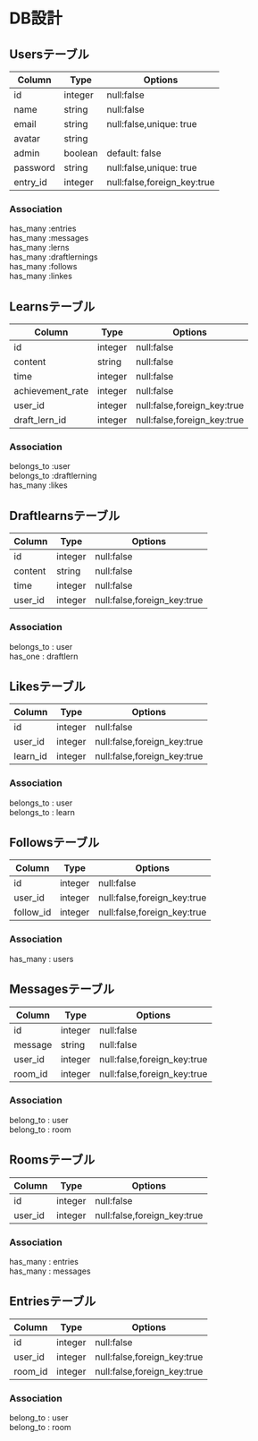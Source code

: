 # DB設計

## Usersテーブル
|Column|Type|Options|
|------|----|-------|
|id|integer|null:false|
|name|string|null:false|
|email|string|null:false,unique: true|
|avatar|string|
|admin|boolean|default: false|
|password|string|null:false,unique: true|
|entry_id|integer|null:false,foreign_key:true|

### Association
has_many :entries <br>
has_many :messages<br>
has_many :lerns<br>
has_many :draftlernings<br>
has_many :follows<br>
has_many :linkes

## Learnsテーブル
|Column|Type|Options|
|------|----|-------|
|id|integer|null:false|
|content|string|null:false|
|time|integer|null:false|
|achievement_rate|integer|null:false|
|user_id|integer|null:false,foreign_key:true|
|draft_lern_id |integer|null:false,foreign_key:true|

### Association
belongs_to :user<br>
belongs_to :draftlerning<br>
has_many   :likes

## Draftlearnsテーブル
|Column|Type|Options|
|------|----|-------|
|id|integer|null:false|
|content|string|null:false|
|time|integer|null:false|
|user_id|integer|null:false,foreign_key:true|

### Association
belongs_to : user <br>
has_one    : draftlern

## Likesテーブル
|Column|Type|Options|
|------|----|-------|
|id|integer|null:false|
|user_id|integer|null:false,foreign_key:true|
|learn_id|integer|null:false,foreign_key:true|

### Association
belongs_to : user <br>
belongs_to : learn

## Followsテーブル
|Column|Type|Options|
|------|----|-------|
|id|integer|null:false|
|user_id|integer|null:false,foreign_key:true|
|follow_id|integer|null:false,foreign_key:true|
### Association
has_many : users

## Messagesテーブル
|Column|Type|Options|
|------|----|-------|
|id|integer|null:false|
|message|string|null:false|
|user_id|integer|null:false,foreign_key:true|
|room_id|integer|null:false,foreign_key:true|
### Association
belong_to : user <br>
belong_to : room

## Roomsテーブル
|Column|Type|Options|
|------|----|-------|
|id|integer|null:false|
|user_id|integer|null:false,foreign_key:true|

### Association
has_many : entries <br>
has_many : messages

## Entriesテーブル
|Column|Type|Options|
|------|----|-------|
|id|integer|null:false|
|user_id|integer|null:false,foreign_key:true|
|room_id|integer|null:false,foreign_key:true|

### Association
belong_to : user <br>
belong_to : room
